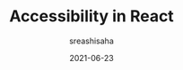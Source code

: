---
author: sreashisaha
date: 2021-06-23
layout: post.njk
publisher: thepracticaldev
tags:
  - accessibility
  - react
target_url: https://dev.to/sreashi/accessibility-in-react-2m2n
title: Accessibility in React
---